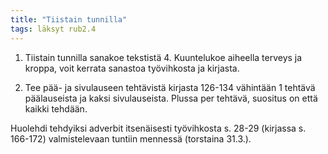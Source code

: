 ```yaml
---
title: "Tiistain tunnilla"
tags: läksyt rub2.4
---
```


1. Tiistain tunnilla sanakoe tekstistä 4. Kuuntelukoe aiheella terveys ja kroppa, voit kerrata sanastoa työvihkosta ja kirjasta.

2. Tee pää- ja sivulauseen tehtävistä kirjasta 126-134 vähintään 1 tehtävä päälauseista ja kaksi sivulauseista. Plussa per tehtävä, suositus on että kaikki tehdään.

Huolehdi tehdyiksi adverbit itsenäisesti työvihkosta s. 28-29 (kirjassa s. 166-172) valmistelevaan tuntiin mennessä (torstaina 31.3.).

